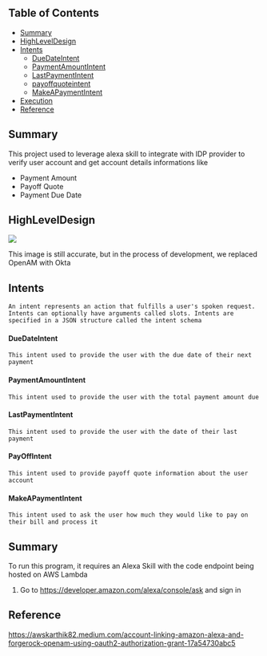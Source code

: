 ## Table of Contents

- [Summary](#summary)
- [HighLevelDesign](#highleveldesign)
- [Intents](#intents)
  * [DueDateIntent](#duedateintent)
  * [PaymentAmountIntent](#PaymentAmountIntent)
  * [LastPaymentIntent](#LastPaymentIntent)
  * [payoffquoteintent](#payoffintent)
  * [MakeAPaymentIntent](#MakeAPaymentIntent)
- [Execution](#Execution)
- [Reference](#reference)

## Summary

This project used to leverage alexa skill to integrate with IDP provider to verify user account and get account details informations like
 - Payment Amount
 - Payoff Quote
 - Payment Due Date
 
## HighLevelDesign

![](https://github.com/raamc21/alexa-ask-accountlinking/blob/main/Alexa-ASK.png)

This image is still accurate, but in the process of development, we replaced OpenAM with Okta

## Intents

``
An intent represents an action that fulfills a user's spoken request. Intents can optionally have arguments called slots. Intents are specified in a JSON structure called the intent schema
``

#### DueDateIntent

``
This intent used to provide the user with the due date of their next payment
``

#### PaymentAmountIntent

``
This intent used to provide the user with the total payment amount due
``

#### LastPaymentIntent

``
This intent used to provide the user with the date of their last payment
``

#### PayOffIntent

``
This intent used to provide payoff quote information about the user account
``

#### MakeAPaymentIntent

``
This intent used to ask the user how much they would like to pay on their bill and process it
``

## Summary

To run this program, it requires an Alexa Skill with the code endpoint being hosted on AWS Lambda

1. Go to https://developer.amazon.com/alexa/console/ask and sign in

## Reference
https://awskarthik82.medium.com/account-linking-amazon-alexa-and-forgerock-openam-using-oauth2-authorization-grant-17a54730abc5

